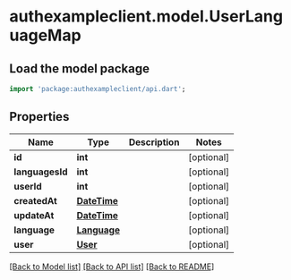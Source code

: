 # authexampleclient.model.UserLanguageMap

## Load the model package
```dart
import 'package:authexampleclient/api.dart';
```

## Properties
Name | Type | Description | Notes
------------ | ------------- | ------------- | -------------
**id** | **int** |  | [optional] 
**languagesId** | **int** |  | [optional] 
**userId** | **int** |  | [optional] 
**createdAt** | [**DateTime**](DateTime.md) |  | [optional] 
**updateAt** | [**DateTime**](DateTime.md) |  | [optional] 
**language** | [**Language**](Language.md) |  | [optional] 
**user** | [**User**](User.md) |  | [optional] 

[[Back to Model list]](../README.md#documentation-for-models) [[Back to API list]](../README.md#documentation-for-api-endpoints) [[Back to README]](../README.md)


